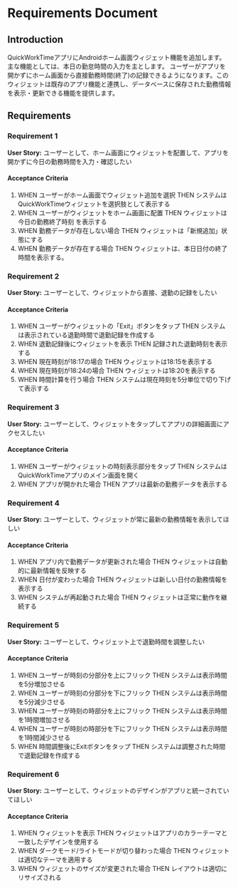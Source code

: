 # Requirements Document

## Introduction

QuickWorkTimeアプリにAndroidホーム画面ウィジェット機能を追加します。
主な機能としては、本日の勤怠時間の入力を主とします。
ユーザーがアプリを開かずにホーム画面から直接勤務時間(終了)の記録できるようになります。このウィジェットは既存のアプリ機能と連携し、データベースに保存された勤務情報を表示・更新できる機能を提供します。

## Requirements

### Requirement 1

**User Story:** ユーザーとして、ホーム画面にウィジェットを配置して、アプリを開かずに今日の勤務時間を入力・確認したい

#### Acceptance Criteria

1. WHEN ユーザーがホーム画面でウィジェット追加を選択 THEN システムはQuickWorkTimeウィジェットを選択肢として表示する
2. WHEN ユーザーがウィジェットをホーム画面に配置 THEN ウィジェットは今日の勤務終了時刻 を表示する
3. WHEN 勤務データが存在しない場合 THEN ウィジェットは「新規追加」状態にする
4. WHEN 勤務データが存在する場合 THEN ウィジェットは、本日日付の終了時間を表示する。

### Requirement 2

**User Story:** ユーザーとして、ウィジェットから直接、退勤の記録をしたい

#### Acceptance Criteria

1. WHEN ユーザーがウィジェットの「Exit」ボタンをタップ THEN システムは表示されている退勤時間で退勤記録を作成する
2. WHEN 退勤記録後にウィジェットを表示 THEN 記録された退勤時刻を表示する
3. WHEN 現在時刻が18:17の場合 THEN ウィジェットは18:15を表示する
4. WHEN 現在時刻が18:24の場合 THEN ウィジェットは18:20を表示する
5. WHEN 時間計算を行う場合 THEN システムは現在時刻を5分単位で切り下げて表示する

### Requirement 3

**User Story:** ユーザーとして、ウィジェットをタップしてアプリの詳細画面にアクセスしたい

#### Acceptance Criteria

1. WHEN ユーザーがウィジェットの時刻表示部分をタップ THEN システムはQuickWorkTimeアプリのメイン画面を開く
2. WHEN アプリが開かれた場合 THEN アプリは最新の勤務データを表示する

### Requirement 4

**User Story:** ユーザーとして、ウィジェットが常に最新の勤務情報を表示してほしい

#### Acceptance Criteria

1. WHEN アプリ内で勤務データが更新された場合 THEN ウィジェットは自動的に最新情報を反映する
2. WHEN 日付が変わった場合 THEN ウィジェットは新しい日付の勤務情報を表示する
3. WHEN システムが再起動された場合 THEN ウィジェットは正常に動作を継続する

### Requirement 5

**User Story:** ユーザーとして、ウィジェット上で退勤時間を調整したい

#### Acceptance Criteria

1. WHEN ユーザーが時刻の分部分を上にフリック THEN システムは表示時間を5分増加させる
2. WHEN ユーザーが時刻の分部分を下にフリック THEN システムは表示時間を5分減少させる
3. WHEN ユーザーが時刻の時部分を上にフリック THEN システムは表示時間を1時間増加させる
4. WHEN ユーザーが時刻の時部分を下にフリック THEN システムは表示時間を1時間減少させる
5. WHEN 時間調整後にExitボタンをタップ THEN システムは調整された時間で退勤記録を作成する

### Requirement 6

**User Story:** ユーザーとして、ウィジェットのデザインがアプリと統一されていてほしい

#### Acceptance Criteria

1. WHEN ウィジェットを表示 THEN ウィジェットはアプリのカラーテーマと一致したデザインを使用する
2. WHEN ダークモード/ライトモードが切り替わった場合 THEN ウィジェットは適切なテーマを適用する
3. WHEN ウィジェットのサイズが変更された場合 THEN レイアウトは適切にリサイズされる